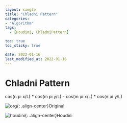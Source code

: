 ```yaml
---
layout: single
title: "Chladni Pattern"
categories:
- "Algorithm"
tags:
  - [Houdini, ChladniPattern]

toc: true
toc_sticky: true

date: 2022-01-16
last_modified_at: 2022-01-16
---
```


Chladni Pattern
===  
  
  
cos(n pi x/L) * cos(m pi y/L) - cos(m pi x/L) * cos(n pi y/L)    

![org](/Images/Houdini/Chladni%20Pattern_org.gif){: .align-center}Original  

![houdini](/Images/Houdini/Chladni%20Pattern.gif){: .align-center}Houdini  
